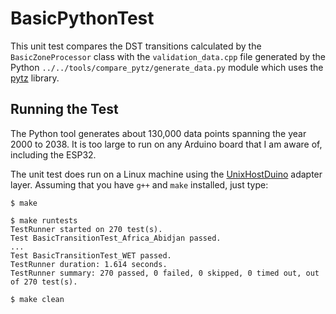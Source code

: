 # BasicPythonTest

This unit test compares the DST transitions calculated by the
`BasicZoneProcessor` class with the `validation_data.cpp` file generated by the
Python `../../tools/compare_pytz/generate_data.py` module which uses the
[pytz](https://pypi.org/project/pytz/) library.

## Running the Test

The Python tool generates about 130,000 data points spanning the year 2000 to
2038. It is too large to run on any Arduino board that I am aware of, including
the ESP32.

The unit test does run on a Linux machine using the
[UnixHostDuino](https://github.com/bxparks/UnixHostDuino) adapter layer.
Assuming that you have `g++` and `make` installed, just type:

```
$ make

$ make runtests
TestRunner started on 270 test(s).
Test BasicTransitionTest_Africa_Abidjan passed.
...
Test BasicTransitionTest_WET passed.
TestRunner duration: 1.614 seconds.
TestRunner summary: 270 passed, 0 failed, 0 skipped, 0 timed out, out of 270 test(s).

$ make clean
```

